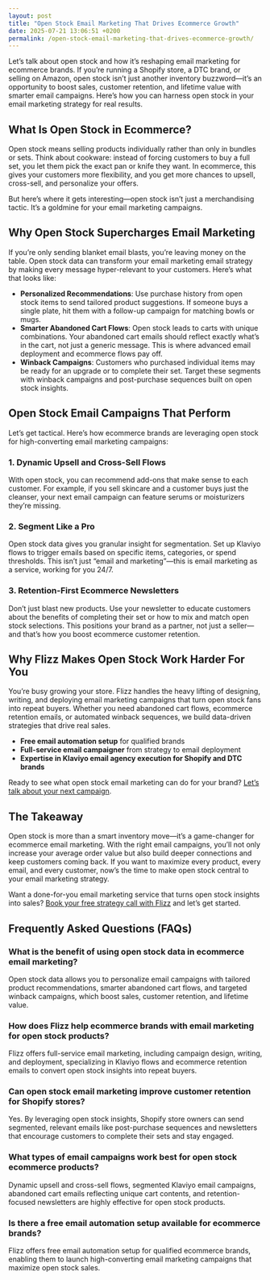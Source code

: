 ```yaml
---
layout: post
title: "Open Stock Email Marketing That Drives Ecommerce Growth"
date: 2025-07-21 13:06:51 +0200
permalink: /open-stock-email-marketing-that-drives-ecommerce-growth/
---
```

Let’s talk about open stock and how it’s reshaping email marketing for ecommerce brands. If you’re running a Shopify store, a DTC brand, or selling on Amazon, open stock isn’t just another inventory buzzword—it’s an opportunity to boost sales, customer retention, and lifetime value with smarter email campaigns. Here’s how you can harness open stock in your email marketing strategy for real results.

## What Is Open Stock in Ecommerce?

Open stock means selling products individually rather than only in bundles or sets. Think about cookware: instead of forcing customers to buy a full set, you let them pick the exact pan or knife they want. In ecommerce, this gives your customers more flexibility, and you get more chances to upsell, cross-sell, and personalize your offers.

But here’s where it gets interesting—open stock isn’t just a merchandising tactic. It’s a goldmine for your email marketing campaigns.

## Why Open Stock Supercharges Email Marketing

If you’re only sending blanket email blasts, you’re leaving money on the table. Open stock data can transform your email marketing email strategy by making every message hyper-relevant to your customers. Here’s what that looks like:

- **Personalized Recommendations**: Use purchase history from open stock items to send tailored product suggestions. If someone buys a single plate, hit them with a follow-up campaign for matching bowls or mugs.
- **Smarter Abandoned Cart Flows**: Open stock leads to carts with unique combinations. Your abandoned cart emails should reflect exactly what’s in the cart, not just a generic message. This is where advanced email deployment and ecommerce flows pay off.
- **Winback Campaigns**: Customers who purchased individual items may be ready for an upgrade or to complete their set. Target these segments with winback campaigns and post-purchase sequences built on open stock insights.

## Open Stock Email Campaigns That Perform

Let’s get tactical. Here’s how ecommerce brands are leveraging open stock for high-converting email marketing campaigns:

### 1. Dynamic Upsell and Cross-Sell Flows

With open stock, you can recommend add-ons that make sense to each customer. For example, if you sell skincare and a customer buys just the cleanser, your next email campaign can feature serums or moisturizers they’re missing.

### 2. Segment Like a Pro

Open stock data gives you granular insight for segmentation. Set up Klaviyo flows to trigger emails based on specific items, categories, or spend thresholds. This isn’t just “email and marketing”—this is email marketing as a service, working for you 24/7.

### 3. Retention-First Ecommerce Newsletters

Don’t just blast new products. Use your newsletter to educate customers about the benefits of completing their set or how to mix and match open stock selections. This positions your brand as a partner, not just a seller—and that’s how you boost ecommerce customer retention.

## Why Flizz Makes Open Stock Work Harder For You

You’re busy growing your store. Flizz handles the heavy lifting of designing, writing, and deploying email marketing campaigns that turn open stock fans into repeat buyers. Whether you need abandoned cart flows, ecommerce retention emails, or automated winback sequences, we build data-driven strategies that drive real sales.

- **Free email automation setup** for qualified brands  
- **Full-service email campaigner** from strategy to email deployment  
- **Expertise in Klaviyo email agency execution for Shopify and DTC brands**

Ready to see what open stock email marketing can do for your brand? [Let’s talk about your next campaign](https://flizzgrowth.com/email).

## The Takeaway

Open stock is more than a smart inventory move—it’s a game-changer for ecommerce email marketing. With the right email campaigns, you’ll not only increase your average order value but also build deeper connections and keep customers coming back. If you want to maximize every product, every email, and every customer, now’s the time to make open stock central to your email marketing strategy.

Want a done-for-you email marketing service that turns open stock insights into sales? [Book your free strategy call with Flizz](https://flizzgrowth.com/email) and let’s get started.

## Frequently Asked Questions (FAQs)

### What is the benefit of using open stock data in ecommerce email marketing?

Open stock data allows you to personalize email campaigns with tailored product recommendations, smarter abandoned cart flows, and targeted winback campaigns, which boost sales, customer retention, and lifetime value.

### How does Flizz help ecommerce brands with email marketing for open stock products?

Flizz offers full-service email marketing, including campaign design, writing, and deployment, specializing in Klaviyo flows and ecommerce retention emails to convert open stock insights into repeat buyers.

### Can open stock email marketing improve customer retention for Shopify stores?

Yes. By leveraging open stock insights, Shopify store owners can send segmented, relevant emails like post-purchase sequences and newsletters that encourage customers to complete their sets and stay engaged.

### What types of email campaigns work best for open stock ecommerce products?

Dynamic upsell and cross-sell flows, segmented Klaviyo email campaigns, abandoned cart emails reflecting unique cart contents, and retention-focused newsletters are highly effective for open stock products.

### Is there a free email automation setup available for ecommerce brands?

Flizz offers free email automation setup for qualified ecommerce brands, enabling them to launch high-converting email marketing campaigns that maximize open stock sales.

<script type="application/ld+json">
{
  "@context": "https://schema.org",
  "@type": "BlogPosting",
  "headline": "Open Stock Email Marketing That Drives Ecommerce Growth",
  "description": "Explore how open stock is revolutionizing email marketing for ecommerce brands by enabling personalized campaigns that drive sales, retention, and lifetime value.",
  "author": {
    "@type": "Person",
    "name": "Flizz"
  },
  "publisher": {
    "@type": "Organization",
    "name": "Flizz",
    "logo": {
      "@type": "ImageObject",
      "url": "https://flizzgrowth.com/logo.png"
    }
  },
  "mainEntityOfPage": {
    "@type": "WebPage",
    "@id": "https://flizzgrowth.com/blog/open-stock-email-marketing"
  },
  "datePublished": "2024-06-01",
  "dateModified": "2024-06-01",
  "keywords": "email marketing, ecommerce email marketing, open stock, email campaigns, abandoned cart flows, Klaviyo email agency, ecommerce retention emails, email deployment, email blasts, ecommerce newsletters, winback campaigns, email marketing services, Shopify email marketing, DTC email marketing",
  "inLanguage": "en-US"
}
</script>

<script type="application/ld+json">
{
  "@context": "https://schema.org",
  "@type": "FAQPage",
  "mainEntity": [
    {
      "@type": "Question",
      "name": "What is the benefit of using open stock data in ecommerce email marketing?",
      "acceptedAnswer": {
        "@type": "Answer",
        "text": "Open stock data allows you to personalize email campaigns with tailored product recommendations, smarter abandoned cart flows, and targeted winback campaigns, which boost sales, customer retention, and lifetime value."
      }
    },
    {
      "@type": "Question",
      "name": "How does Flizz help ecommerce brands with email marketing for open stock products?",
      "acceptedAnswer": {
        "@type": "Answer",
        "text": "Flizz offers full-service email marketing, including campaign design, writing, and deployment, specializing in Klaviyo flows and ecommerce retention emails to convert open stock insights into repeat buyers."
      }
    },
    {
      "@type": "Question",
      "name": "Can open stock email marketing improve customer retention for Shopify stores?",
      "acceptedAnswer": {
        "@type": "Answer",
        "text": "Yes. By leveraging open stock insights, Shopify store owners can send segmented, relevant emails like post-purchase sequences and newsletters that encourage customers to complete their sets and stay engaged."
      }
    },
    {
      "@type": "Question",
      "name": "What types of email campaigns work best for open stock ecommerce products?",
      "acceptedAnswer": {
        "@type": "Answer",
        "text": "Dynamic upsell and cross-sell flows, segmented Klaviyo email campaigns, abandoned cart emails reflecting unique cart contents, and retention-focused newsletters are highly effective for open stock products."
      }
    },
    {
      "@type": "Question",
      "name": "Is there a free email automation setup available for ecommerce brands?",
      "acceptedAnswer": {
        "@type": "Answer",
        "text": "Flizz offers free email automation setup for qualified ecommerce brands, enabling them to launch high-converting email marketing campaigns that maximize open stock sales."
      }
    }
  ]
}
</script>